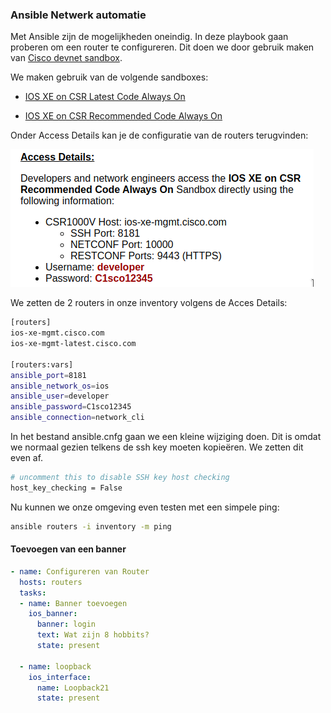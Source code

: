 ### Ansible Netwerk automatie

Met Ansible zijn de mogelijkheden oneindig. In deze playbook gaan proberen om een router te configureren. Dit doen we door gebruik maken van [Cisco devnet sandbox](https://devnetsandbox.cisco.com/RM/Topology). 

We maken gebruik van de volgende sandboxes:

- [IOS XE on CSR Latest Code Always On](https://devnetsandbox.cisco.com/RM/Diagram/Index/38ded1f0-16ce-43f2-8df5-43a40ebf752e?diagramType=Topology)

- [IOS XE on CSR Recommended Code Always On](https://devnetsandbox.cisco.com/RM/Diagram/Index/27d9747a-db48-4565-8d44-df318fce37ad?diagramType=Topology)

Onder Access Details kan je de configuratie van de routers terugvinden:

<img src="pic-selected-200518-2222-29.png"/>

We zetten de 2 routers in onze inventory volgens de Acces Details:
```bash
[routers]
ios-xe-mgmt.cisco.com 
ios-xe-mgmt-latest.cisco.com

[routers:vars]
ansible_port=8181
ansible_network_os=ios
ansible_user=developer
ansible_password=C1sco12345
ansible_connection=network_cli
```

In het bestand ansible.cnfg gaan we een kleine wijziging doen. Dit is omdat we normaal gezien telkens de ssh key moeten kopieëren. We zetten dit even af.

```bash
# uncomment this to disable SSH key host checking
host_key_checking = False
```

Nu kunnen we onze omgeving even testen met een simpele ping:

```bash
ansible routers -i inventory -m ping
```

#### Toevoegen van een banner

```yml
- name: Configureren van Router
  hosts: routers
  tasks:
  - name: Banner toevoegen
    ios_banner:
      banner: login
      text: Wat zijn 8 hobbits?
      state: present

  - name: loopback
    ios_interface:
      name: Loopback21
      state: present 
```